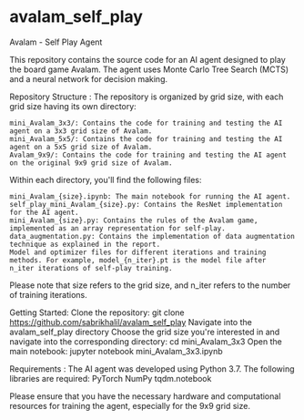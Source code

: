 # avalam_self_play
Avalam - Self Play Agent

This repository contains the source code for an AI agent designed to play the board game Avalam.
The agent uses Monte Carlo Tree Search (MCTS) and a neural network for decision making.

Repository Structure :
The repository is organized by grid size, with each grid size having its own directory:

	mini_Avalam_3x3/: Contains the code for training and testing the AI agent on a 3x3 grid size of Avalam.
	mini_Avalam_5x5/: Contains the code for training and testing the AI agent on a 5x5 grid size of Avalam.
	Avalam_9x9/: Contains the code for training and testing the AI agent on the original 9x9 grid size of Avalam.

Within each directory, you'll find the following files:

	mini_Avalam_{size}.ipynb: The main notebook for running the AI agent.
	self_play_mini_Avalam_{size}.py: Contains the ResNet implementation for the AI agent.
	mini_Avalam_{size}.py: Contains the rules of the Avalam game, implemented as an array representation for self-play.
	data_augmentation.py: Contains the implementation of data augmentation technique as explained in the report.
	Model and optimizer files for different iterations and training methods. For example, model_{n_iter}.pt is the model file after 	n_iter iterations of self-play training.

Please note that size refers to the grid size, and n_iter refers to the number of training iterations.


Getting Started:
Clone the repository: git clone https://github.com/sabrikhalil/avalam_self_play
Navigate into the avalam_self_play directory 
Choose the grid size you're interested in and navigate into the corresponding directory: cd mini_Avalam_3x3
Open the main notebook: jupyter notebook mini_Avalam_3x3.ipynb


Requirements :
The AI agent was developed using Python 3.7. The following libraries are required:
	PyTorch
	NumPy
	tqdm.notebook

Please ensure that you have the necessary hardware and computational resources for training the agent, especially for the 9x9 grid size.

